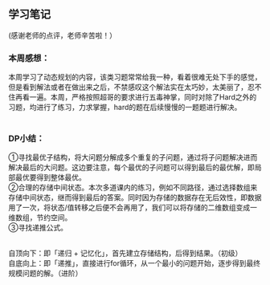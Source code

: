 ## 学习笔记<br>
(感谢老师的点评，老师辛苦啦！）<br>

### 本周感想：
本周学习了动态规划的内容，该类习题常常给我一种，看着很难无处下手的感觉，但是看到解法或者在做出来之后，不禁感叹这个解法实在太巧妙，太美丽了，忍不住再看一遍。本周，严格按照超哥的要求进行五毒神掌，同时对除了Hard之外的习题，均进行了练习，力求掌握，hard的题在后续慢慢的一题题进行解决。
<br>
<br>
### DP小结：
①寻找最优子结构，将大问题分解成多个重复的子问题，通过将子问题解决进而解决最后的大问题。这边要注意，每个最优的子问题可以得到最后的最优解，即局部最优要得到整体最优。<br>
②合理的存储中间状态。本次多道课内的练习，例如不同路径，通过选择数组来存储中间状态，继而得到最后的答案。同时因为存储的数据存在无后效性，即数据用了一次，将状态/值转移之后便不会再用了，我们可以将存储的二维数组变成一维数组，节约空间。<br>
③寻找递推公式。<br>
<br>

自顶向下：即「递归 + 记忆化」，首先建立存储结构，后得到结果。（初级）<br>
自底向上：即「递推」，直接进行for循环，从一个最小的问题开始，逐步得到最终规模问题的解。（进阶）<br>
